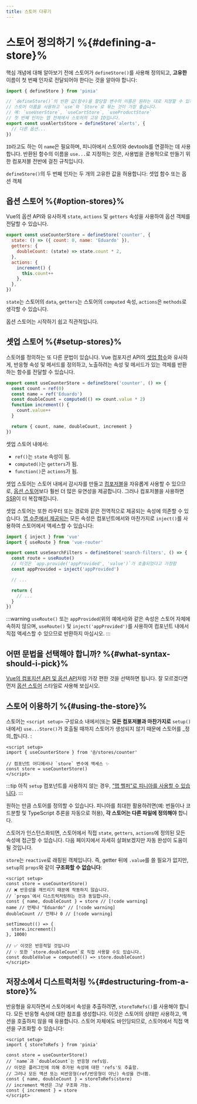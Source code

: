```yaml
---
title: 스토어 다루기
---
```


# 스토어 정의하기 %{#defining-a-store}%

핵심 개념에 대해 알아보기 전에 스토어가 `defineStore()`를 사용해 정의되고,
**고유한** 이름이 첫 번째 인자로 전달되어야 한다는 것을 알아야 합니다:

```js
import { defineStore } from 'pinia'

// `defineStore()`의 반환 값(함수)을 할당할 변수의 이름은 원하는 대로 지정할 수 있지만,
// 스토어 이름을 사용하고 `use`와 `Store`로 묶는 것이 가장 좋습니다.
// 예: `useUserStore`, `useCartStore`, `useProductStore`
// 첫 번째 인자는 앱 전체에서 스토어의 고유 ID입니다.
export const useAlertsStore = defineStore('alerts', {
  // 다른 옵션...
})
```

`ID`라고도 하는 이 `name`은 필요하며,
피니아에서 스토어와 devtools를 연결하는 데 사용합니다.
반환된 함수의 이름을 `use...`로 지정하는 것은,
사용법을 관용적으로 만들기 위한 컴포저블 전반에 걸친 규칙입니다.

`defineStore()`의 두 번째 인자는 두 개의 고유한 값을 허용합니다: 셋업 함수 또는 옵션 객체

## 옵션 스토어 %{#option-stores}%

Vue의 옵션 API와 유사하게 `state`, `actions` 및 `getters` 속성을 사용하여 옵션 객체를 전달할 수 있습니다.

```js {2-10}
export const useCounterStore = defineStore('counter', {
  state: () => ({ count: 0, name: 'Eduardo' }),
  getters: {
    doubleCount: (state) => state.count * 2,
  },
  actions: {
    increment() {
      this.count++
    },
  },
})
```

`state`는 스토어의 `data`, `getters`는 스토어의 `computed` 속성, `actions`은 `methods`로 생각할 수 있습니다.

옵션 스토어는 시작하기 쉽고 직관적입니다.

## 셋업 스토어 %{#setup-stores}%

스토어를 정의하는 또 다른 문법이 있습니다.
Vue 컴포지션 API의 [셋업 함수](https://vuejs.kr/api/composition-api-setup.html)와 유사하게,
반응형 속성 및 메서드를 정의하고,
노출하려는 속성 및 메서드가 있는 객체를 반환하는 함수를 전달할 수 있습니다.

```js
export const useCounterStore = defineStore('counter', () => {
  const count = ref(0)
  const name = ref('Eduardo')
  const doubleCount = computed(() => count.value * 2)
  function increment() {
    count.value++
  }

  return { count, name, doubleCount, increment }
})
```

셋업 스토어 내에서:

- `ref()`는 `state` 속성이 됨.
- `computed()`는 `getters`가 됨.
- `function()`은 `actions`가 됨.


셋업 스토어는 스토어 내에서 감시자를 만들고 [컴포저블](https://vuejs.kr/guide/reusability/composables.html#composables)을 자유롭게 사용할 수 있으므로,
[옵션 스토어](#option-stores)보다 훨씬 더 많은 유연성을 제공합니다.
그러나 컴포저블을 사용하면 [SSR](/cookbook/composables.md)이 더 복잡해집니다.

셋업 스토어는 또한 라우터 또는 경로와 같은 전역적으로 제공되는 속성에 의존할 수 있습니다. [앱 수준에서 제공되는](https://vuejs.org/api/application.html#app-provide) 모든 속성은 컴포넌트에서와 마찬가지로 `inject()`를 사용하여 스토어에서 액세스할 수 있습니다:

```ts
import { inject } from 'vue'
import { useRoute } from 'vue-router'

export const useSearchFilters = defineStore('search-filters', () => {
  const route = useRoute()
  // 이것은 `app.provide('appProvided', 'value')`가 호출되었다고 가정함
  const appProvided = inject('appProvided')

  // ...

  return {
    // ...
  }
})
```

:::warning
`useRoute()` 또는 `appProvided`(위의 예에서)와 같은 속성은 스토어 자체에 속하지 않으며, `useRoute()` 및 `inject('appProvided')`를 사용하여 컴포넌트 내에서 직접 액세스할 수 있으므로 반환하지 마십시오.
:::

## 어떤 문법을 선택해야 합니까? %{#what-syntax-should-i-pick}%

[Vue의 컴포지션 API 및 옵션 API](https://vuejs.kr/guide/introduction.html#which-to-choose)처럼 가장 편한 것을 선택하면 됩니다.
잘 모르겠다면 먼저 [옵션 스토어](#option-stores) 스타일로 사용해 보십시오.

## 스토어 이용하기 %{#using-the-store}%

스토어는 `<script setup>` 구성요소 내에서(또는 **모든 컴포저블과 마찬가지로** `setup()` 내에서)
`use...Store()`가 호출될 때까지 스토어가 생성되지 않기 때문에 스토어를 _정의_합니다. :

```vue
<script setup>
import { useCounterStore } from '@/stores/counter'

// 컴포넌트 어디에서나 `store` 변수에 액세스 ✨
const store = useCounterStore()
</script>
```

:::tip
아직 `setup` 컴포넌트를 사용하지 않는 경우,
["맵 헬퍼"로 피니아를 사용할 수 있습니다](/cookbook/options-api.md).
:::

원하는 만큼 스토어를 정의할 수 있습니다.
피니아를 최대한 활용하려면(예: 번들이나 코드분할 및 TypeScript 추론을 자동으로 허용),
**각 스토어는 다른 파일에 정의해야** 합니다.

스토어가 인스턴스화되면,
스토어에서 직접 `state`, `getters`, `actions`에 정의된 모든 속성에 접근할 수 있습니다.
다음 페이지에서 자세히 살펴보겠지만 자동 완성이 도움이 될 것입니다.

`store`는 `reactive`로 래핑된 객체입니다.
즉, getter 뒤에 `.value`를 쓸 필요가 없지만,
`setup`의 `props`와 같이 **구조화할 수 없습니다**:

```vue
<script setup>
const store = useCounterStore()
// ❌ 반응성을 깨뜨리기 때문에 작동하지 않습니다.
// `props`에서 디스트럭처링하는 것과 동일합니다.
const { name, doubleCount } = store // [!code warning]
name // 언제나 "Eduardo" // [!code warning]
doubleCount // 언제나 0 // [!code warning]

setTimeout(() => {
  store.increment()
}, 1000)

// ✅ 이것은 반응적일 것입니다
// 💡 또한 `store.doubleCount`로 직접 사용할 수도 있습니다.
const doubleValue = computed(() => store.doubleCount)
</script>
```

## 저장소에서 디스트럭처링 %{#destructuring-from-a-store}%

반응형을 유지하면서 스토어에서 속성을 추출하려면, `storeToRefs()`를 사용해야 합니다.
모든 반응형 속성에 대한 참조를 생성합니다.
이것은 스토어의 상태만 사용하고, 액션을 호출하지 않을 때 유용합니다.
스토어 자체에도 바인딩되므로, 스토어에서 직접 액션을 구조화할 수 있습니다:

```vue
<script setup>
import { storeToRefs } from 'pinia'

const store = useCounterStore()
// `name`과 `doubleCount`는 반응형 refs임.
// 이것은 플러그인에 의해 추가된 속성에 대한 'refs'도 추출함.
// 그러나 모든 액션 또는 비반응형(ref/반응형이 아닌) 속성을 건너뜀.
const { name, doubleCount } = storeToRefs(store)
// increment 액션은 그냥 구조화 가능.
const { increment } = store
</script>
```
